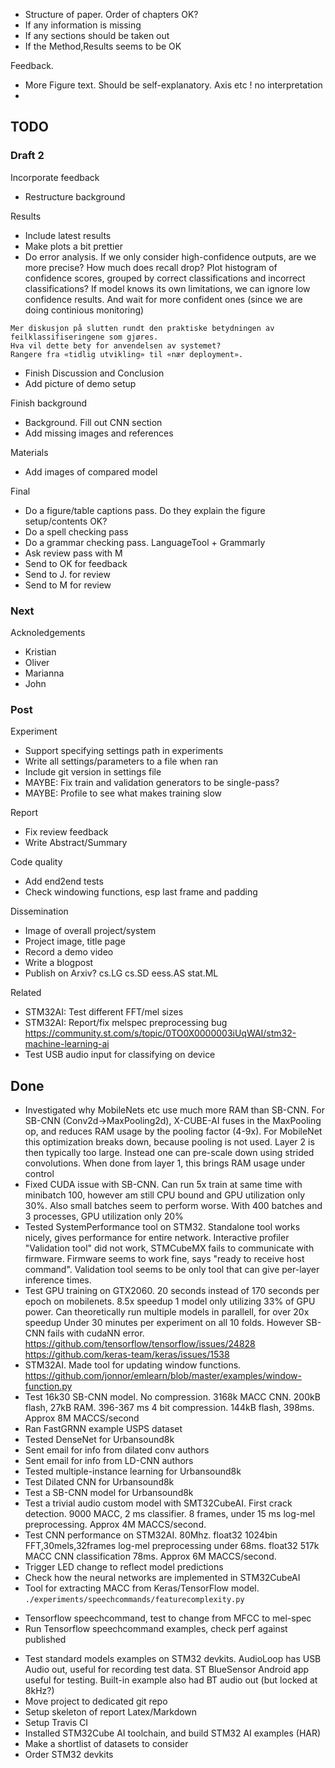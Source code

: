 
- Structure of paper. Order of chapters OK?
- If any information is missing
- If any sections should be taken out
- If the Method,Results seems to be OK

Feedback.

- More Figure text. Should be self-explanatory. Axis etc ! no interpretation
- 


## TODO

### Draft 2

Incorporate feedback

- Restructure background

Results

- Include latest results
- Make plots a bit prettier 
- Do error analysis.
If we only consider high-confidence outputs, are we more precise? How much does recall drop?
Plot histogram of confidence scores, grouped by correct classifications and incorrect classifications?
If model knows its own limitations, we can ignore low confidence results.
And wait for more confident ones (since we are doing continious monitoring)
```
Mer diskusjon på slutten rundt den praktiske betydningen av feilklassifiseringene som gjøres.
Hva vil dette bety for anvendelsen av systemet?
Rangere fra «tidlig utvikling» til «nær deployment».
```

- Finish Discussion and Conclusion
- Add picture of demo setup

Finish background

- Background. Fill out CNN section
- Add missing images and references

Materials

- Add images of compared model

Final

- Do a figure/table captions pass.
Do they explain the figure setup/contents OK?
- Do a spell checking pass
- Do a grammar checking pass. LanguageTool + Grammarly
- Ask review pass with M
- Send to OK for feedback
- Send to J. for review
- Send to M for review

### Next

Acknoledgements

- Kristian
- Oliver
- Marianna
- John

### Post

Experiment

- Support specifying settings path in experiments
- Write all settings/parameters to a file when ran
- Include git version in settings file
- MAYBE: Fix train and validation generators to be single-pass? 
- MAYBE: Profile to see what makes training slow

Report

- Fix review feedback
- Write Abstract/Summary

Code quality

- Add end2end tests
- Check windowing functions, esp last frame and padding

Dissemination

- Image of overall project/system
- Project image, title page
- Record a demo video
- Write a blogpost
- Publish on Arxiv? cs.LG cs.SD eess.AS stat.ML

Related

- STM32AI: Test different FFT/mel sizes
- STM32AI: Report/fix melspec preprocessing bug
https://community.st.com/s/topic/0TO0X0000003iUqWAI/stm32-machine-learning-ai
- Test USB audio input for classifying on device




## Done

- Investigated why MobileNets etc use much more RAM than SB-CNN.
For SB-CNN (Conv2d->MaxPooling2d), X-CUBE-AI fuses in the MaxPooling op, and reduces RAM usage by the pooling factor (4-9x).
For MobileNet this optimization breaks down, because pooling is not used.
Layer 2 is then typically too large.
Instead one can pre-scale down using strided convolutions.
When done from layer 1, this brings RAM usage under control
- Fixed CUDA issue with SB-CNN. Can run 5x train at same time with minibatch 100,
however am still CPU bound and GPU utilization only 30%. Also small batches seem to perform worse.
With 400 batches and 3 processes, GPU utilization only 20%
- Tested SystemPerformance tool on STM32.
Standalone tool works nicely, gives performance for entire network.
Interactive profiler "Validation tool" did not work, STMCubeMX fails to communicate with firmware.
Firmware seems to work fine, says "ready to receive host command".
Validation tool seems to be only tool that can give per-layer inference times. 
- Test GPU training on GTX2060.
20 seconds instead of 170 seconds per epoch on mobilenets. 8.5x speedup
1 model only utilizing 33% of GPU power. Can theoretically run multiple models in parallell, for over 20x speedup
Under 30 minutes per experiment on all 10 folds.
However SB-CNN fails with cudaNN error.
https://github.com/tensorflow/tensorflow/issues/24828
https://github.com/keras-team/keras/issues/1538
- STM32AI. Made tool for updating window functions.
https://github.com/jonnor/emlearn/blob/master/examples/window-function.py
- Test 16k30 SB-CNN model.
No compression. 3168k MACC CNN. 200kB flash, 27kB RAM. 396-367 ms
4 bit compression. 144kB flash, 398ms. Approx 8M MACCS/second
- Ran FastGRNN example USPS dataset
- Tested DenseNet for Urbansound8k
- Sent email for info from dilated conv authors 
- Sent email for info from LD-CNN authors
- Tested multiple-instance learning for Urbansound8k
- Test Dilated CNN for Urbansound8k
- Test a SB-CNN model for Urbansound8k
- Test a trivial audio custom model with SMT32CubeAI.
First crack detection.
9000 MACC, 2 ms classifier. 8 frames, under 15 ms log-mel preprocessing.
Approx 4M MACCS/second.
- Test CNN performance on STM32AI. 80Mhz.
float32 1024bin FFT,30mels,32frames log-mel preprocessing under 68ms.
float32 517k MACC CNN classification 78ms. Approx 6M MACCS/second.
- Trigger LED change to reflect model predictions
- Check how the neural networks are implemented in STM32CubeAI
- Tool for extracting MACC from Keras/TensorFlow model. `./experiments/speechcommands/featurecomplexity.py`
* Tensorflow speechcommand, test to change from MFCC to mel-spec
* Run Tensorflow speechcommand examples, check perf against published
- Test standard models examples on STM32 devkits.
AudioLoop has USB Audio out, useful for recording test data.
ST BlueSensor Android app useful for testing.
Built-in example also had BT audio out (but locked at 8kHz?)
- Move project to dedicated git repo
- Setup skeleton of report Latex/Markdown
- Setup Travis CI
- Installed STM32Cube AI toolchain, and build STM32 AI examples (HAR)
- Make a shortlist of datasets to consider
- Order STM32 devkits


